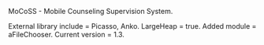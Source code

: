 MoCoSS - Mobile Counseling Supervision System.

External library include = Picasso, Anko.
LargeHeap = true.
Added module = aFileChooser.
Current version = 1.3.

